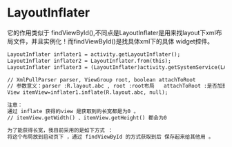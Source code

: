 # LayoutInflater

它的作用类似于 findViewById(),不同点是LayoutInflater是用来找layout下xml布局文件，并且实例化！而findViewById()是找具体xml下的具体 widget控件。

```xml
LayoutInflater inflater1 = activity.getLayoutInflater();
LayoutInflater inflater2 = LayoutInflater.from(this);
LayoutInflater inflater3 = (LayoutInflater)activity.getSystemService(LAYOUT_INFLATER_SERVICE);

// XmlPullParser parser, ViewGroup root, boolean attachToRoot
// 参数意义：parser :R.layout.abc , root :root布局   attachToRoot :是否加到root布局中
View itemView=inflater1.inflate(R.layout.abc, null);

注意：
通过 inflate 获得的view 是获取到的长宽都是为0 。
// itemView.getWidth() 、itemView.getHeight() 都会为0

为了能获得长宽，我目前采用的是如下方式 ：
将这个布局放到启动页下 ，通过 findViewById 的方式获取到后 保存起来给其他用 。
```
